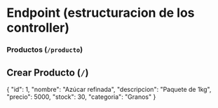 # Endpoint (estructuracion de los controller)

### Productos (`/producto`)


## Crear Producto (`/`)

{
  "id": 1,
  "nombre": "Azúcar refinada",
  "descripcion": "Paquete de 1kg",
  "precio": 5000,
  "stock": 30,
  "categoria": "Granos"
}